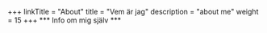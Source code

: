+++
linkTitle = "About"
title = "Vem är jag"
description = "about me"
weight = 15
+++
*** Info om mig själv ***

